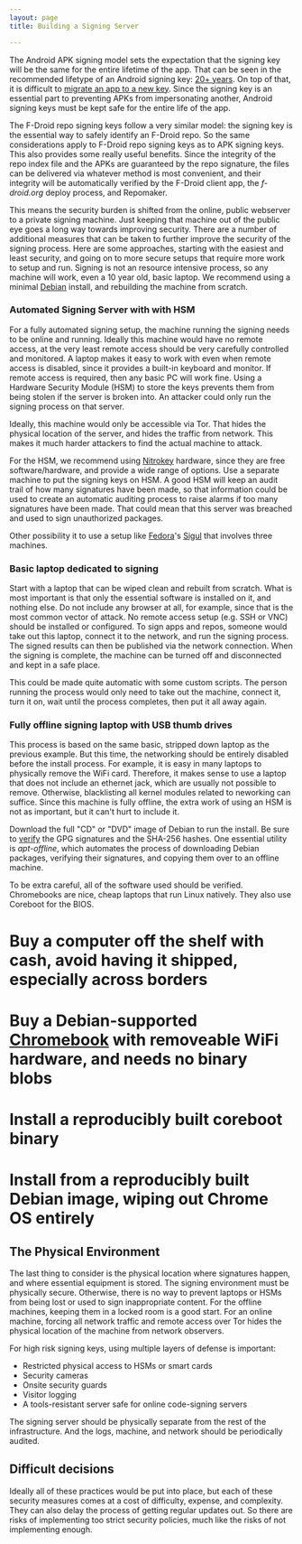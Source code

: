 ```yaml
---
layout: page
title: Building a Signing Server

---
```


The Android APK signing model sets the expectation that the signing
key will be the same for the entire lifetime of the app.  That can be
seen in the recommended lifetype of an Android signing key:
[20+ years](https://developer.android.com/studio/publish/app-signing.html#considerations).
On top of that, it is difficult to
[migrate an app to a new key](https://guardianproject.info/2015/12/29/how-to-migrate-your-android-apps-signing-key/).
Since the signing key is an essential part to preventing APKs from
impersonating another, Android signing keys must be kept safe for the
entire life of the app.

The F-Droid repo signing keys follow a very similar model: the signing
key is the essential way to safely identify an F-Droid repo. So the
same considerations apply to F-Droid repo signing keys as to APK
signing keys.  This also provides some really useful benefits.  Since
the integrity of the repo index file and the APKs are guaranteed by
the repo signature, the files can be delivered via whatever method is
most convenient, and their integrity will be automatically verified by
the F-Droid client app, the _f-droid.org_ deploy process, and Repomaker.

This means the security burden is shifted from the online, public
webserver to a private signing machine.  Just keeping that machine out
of the public eye goes a long way towards improving security.  There
are a number of additional measures that can be taken to further
improve the security of the signing process.  Here are some
approaches, starting with the easiest and least security, and going on
to more secure setups that require more work to setup and run.
Signing is not an resource intensive process, so any machine will
work, even a 10 year old, basic laptop.  We recommend using a minimal
[Debian](https://www.debian.org) install, and rebuilding the machine
from scratch.


### Automated Signing Server with with HSM

For a fully automated signing setup, the machine running the signing
needs to be online and running. Ideally this machine would have no
remote access, at the very least remote access should be very
carefully controlled and monitored.  A laptop makes it easy to work
with even when remote access is disabled, since it provides a built-in
keyboard and monitor.  If remote access is required, then any basic PC
will work fine.  Using a Hardware Security Module (HSM) to store the
keys prevents them from being stolen if the server is broken into.  An
attacker could only run the signing process on that server.

Ideally, this machine would only be accessible via Tor.  That hides
the physical location of the server, and hides the traffic from
network.  This makes it much harder attackers to find the actual
machine to attack.

For the HSM, we recommend using [Nitrokey](https://www.nitrokey.com/)
hardware, since they are free software/hardware, and provide a wide
range of options.  Use a separate machine to put the signing keys on
HSM.  A good HSM will keep an audit trail of how many signatures have
been made, so that information could be used to create an automatic
auditing process to raise alarms if too many signatures have been
made.  That could mean that this server was breached and used to sign
unauthorized packages.

Other possibility it to use a setup like [Fedora](https://pagure.io/sigul)'s
[Sigul](http://www.devops-blog.net/koji/gpg-signing-rpms-with-sigul-signing-server-koji-integration)
that involves three machines.


### Basic laptop dedicated to signing

Start with a laptop that can be wiped clean and rebuilt from scratch.
What is most important is that only the essential software is
installed on it, and nothing else.  Do not include any browser at all,
for example, since that is the most common vector of attack.  No
remote access setup (e.g. SSH or VNC) should be installed or
configured.  To sign apps and repos, someone would take out this
laptop, connect it to the network, and run the signing process.  The
signed results can then be published via the network connection.  When
the signing is complete, the machine can be turned off and
disconnected and kept in a safe place.

This could be made quite automatic with some custom scripts.  The
person running the process would only need to take out the machine,
connect it, turn it on, wait until the process completes, then put it
all away again.


### Fully offline signing laptop with USB thumb drives

This process is based on the same basic, stripped down laptop as the
previous example.  But this time, the networking should be entirely
disabled before the install process.  For example, it is easy in many
laptops to physically remove the WiFi card.  Therefore, it makes sense
to use a laptop that does not include an ethernet jack, which are
usually not possible to remove.  Otherwise, blacklisting all kernel
modules related to neworking can suffice.  Since this machine is fully
offline, the extra work of using an HSM is not as important, but it
can't hurt to include it.

Download the full "CD" or "DVD" image of Debian to run the install.
Be sure to [verify](https://www.debian.org/CD/verify) the GPG
signatures and the SHA-256 hashes.  One essential utility is
_apt-offline_, which automates the process of downloading Debian
packages, verifying their signatures, and copying them over to an
offline machine.

To be extra careful, all of the software used should be verified.
Chromebooks are nice, cheap laptops that run Linux natively.  They
also use Coreboot for the BIOS.

# Buy a computer off the shelf with cash, avoid having it shipped, especially across borders
# Buy a Debian-supported [Chromebook](https://www.chromium.org/chromium-os/developer-information-for-chrome-os-devices/acer-c720-chromebook) with removeable WiFi hardware, and needs no binary blobs
# Install a reproducibly built coreboot binary
# Install from a reproducibly built Debian image, wiping out Chrome OS entirely
  

## The Physical Environment

The last thing to consider is the physical location where signatures
happen, and where essential equipment is stored.  The signing
environment must be physically secure. Otherwise, there is no way to
prevent laptops or HSMs from being lost or used to sign inappropriate
content.  For the offline machines, keeping them in a locked room is a
good start.  For an online machine, forcing all network traffic and
remote access over Tor hides the physical location of the machine from
network observers.

For high risk signing keys, using multiple layers of defense is
important:

* Restricted physical access to HSMs or smart cards
* Security cameras
* Onsite security guards
* Visitor logging
* A tools-resistant server safe for online code-signing servers

The signing server should be physically separate from the rest of the
infrastructure.  And the logs, machine, and network should be
periodically audited.


## Difficult decisions

Ideally all of these practices would be put into place, but each of
these security measures comes at a cost of difficulty, expense, and
complexity.  They can also delay the process of getting regular
updates out.  So there are risks of implementing too strict security
policies, much like the risks of not implementing enough.
